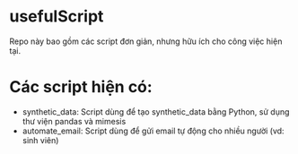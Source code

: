# usefulScript
Repo này bao gồm các script đơn giản, nhưng hữu ích cho công việc hiện tại.

# Các script hiện có:
- synthetic_data: Script dùng để tạo synthetic_data bằng Python, sử dụng thư viện pandas và mimesis
- automate_email: Script dùng để gửi email tự động cho nhiều người (vd: sinh viên)